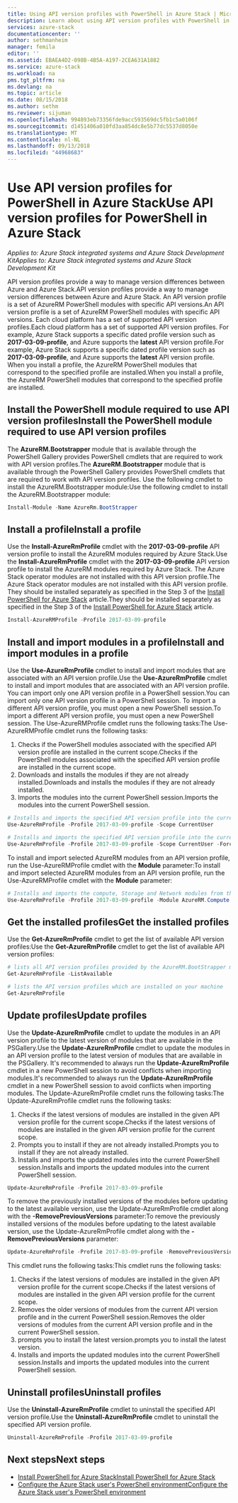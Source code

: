 ```yaml
---
title: Using API version profiles with PowerShell in Azure Stack | Microsoft Docs
description: Learn about using API version profiles with PowerShell in Azure Stack.
services: azure-stack
documentationcenter: ''
author: sethmanheim
manager: femila
editor: ''
ms.assetid: EBAEA4D2-098B-4B5A-A197-2CEA631A1882
ms.service: azure-stack
ms.workload: na
pms.tgt_pltfrm: na
ms.devlang: na
ms.topic: article
ms.date: 08/15/2018
ms.author: sethm
ms.reviewer: sijuman
ms.openlocfilehash: 994893eb73356fde9acc593569dc5fb1c5a0106f
ms.sourcegitcommit: d1451406a010fd3aa854dc8e5b77dc5537d8050e
ms.translationtype: MT
ms.contentlocale: nl-NL
ms.lasthandoff: 09/13/2018
ms.locfileid: "44968683"
---
```

# <a name="use-api-version-profiles-for-powershell-in-azure-stack"></a><span data-ttu-id="79d71-103">Use API version profiles for PowerShell in Azure Stack</span><span class="sxs-lookup"><span data-stu-id="79d71-103">Use API version profiles for PowerShell in Azure Stack</span></span>

<span data-ttu-id="79d71-104">*Applies to: Azure Stack integrated systems and Azure Stack Development Kit*</span><span class="sxs-lookup"><span data-stu-id="79d71-104">*Applies to: Azure Stack integrated systems and Azure Stack Development Kit*</span></span>

<span data-ttu-id="79d71-105">API version profiles provide a way to manage version differences between Azure and Azure Stack.</span><span class="sxs-lookup"><span data-stu-id="79d71-105">API version profiles provide a way to manage version differences between Azure and Azure Stack.</span></span> <span data-ttu-id="79d71-106">An API version profile is a set of AzureRM PowerShell modules with specific API versions.</span><span class="sxs-lookup"><span data-stu-id="79d71-106">An API version profile is a set of AzureRM PowerShell modules with specific API versions.</span></span> <span data-ttu-id="79d71-107">Each cloud platform has a set of supported API version profiles.</span><span class="sxs-lookup"><span data-stu-id="79d71-107">Each cloud platform has a set of supported API version profiles.</span></span> <span data-ttu-id="79d71-108">For example, Azure Stack supports a specific dated profile version such as  **2017-03-09-profile**, and Azure supports the **latest** API version profile.</span><span class="sxs-lookup"><span data-stu-id="79d71-108">For example, Azure Stack supports a specific dated profile version such as  **2017-03-09-profile**, and Azure supports the **latest** API version profile.</span></span> <span data-ttu-id="79d71-109">When you install a profile, the AzureRM PowerShell modules that correspond to the specified profile are installed.</span><span class="sxs-lookup"><span data-stu-id="79d71-109">When you install a profile, the AzureRM PowerShell modules that correspond to the specified profile are installed.</span></span>

 

## <a name="install-the-powershell-module-required-to-use-api-version-profiles"></a><span data-ttu-id="79d71-110">Install the PowerShell module required to use API version profiles</span><span class="sxs-lookup"><span data-stu-id="79d71-110">Install the PowerShell module required to use API version profiles</span></span>

<span data-ttu-id="79d71-111">The **AzureRM.Bootstrapper** module that is available through the PowerShell Gallery provides PowerShell cmdlets that are required to work with API version profiles.</span><span class="sxs-lookup"><span data-stu-id="79d71-111">The **AzureRM.Bootstrapper** module that is available through the PowerShell Gallery provides PowerShell cmdlets that are required to work with API version profiles.</span></span> <span data-ttu-id="79d71-112">Use the following cmdlet to install the AzureRM.Bootstrapper module:</span><span class="sxs-lookup"><span data-stu-id="79d71-112">Use the following cmdlet to install the AzureRM.Bootstrapper module:</span></span>

```PowerShell
Install-Module -Name AzureRm.BootStrapper
```

## <a name="install-a-profile"></a><span data-ttu-id="79d71-113">Install a profile</span><span class="sxs-lookup"><span data-stu-id="79d71-113">Install a profile</span></span>

<span data-ttu-id="79d71-114">Use the **Install-AzureRmProfile** cmdlet with the **2017-03-09-profile** API version profile to install the AzureRM modules required by Azure Stack.</span><span class="sxs-lookup"><span data-stu-id="79d71-114">Use the **Install-AzureRmProfile** cmdlet with the **2017-03-09-profile** API version profile to install the AzureRM modules required by Azure Stack.</span></span> <span data-ttu-id="79d71-115">The Azure Stack operator modules are not installed with this API version profile.</span><span class="sxs-lookup"><span data-stu-id="79d71-115">The Azure Stack operator modules are not installed with this API version profile.</span></span> <span data-ttu-id="79d71-116">They should be installed separately as specified in the Step 3 of the [Install PowerShell for Azure Stack](azure-stack-powershell-install.md) article.</span><span class="sxs-lookup"><span data-stu-id="79d71-116">They should be installed separately as specified in the Step 3 of the [Install PowerShell for Azure Stack](azure-stack-powershell-install.md) article.</span></span>

```PowerShell 
Install-AzureRMProfile -Profile 2017-03-09-profile
```
## <a name="install-and-import-modules-in-a-profile"></a><span data-ttu-id="79d71-117">Install and import modules in a profile</span><span class="sxs-lookup"><span data-stu-id="79d71-117">Install and import modules in a profile</span></span>

<span data-ttu-id="79d71-118">Use the **Use-AzureRmProfile** cmdlet to install and import modules that are associated with an API version profile.</span><span class="sxs-lookup"><span data-stu-id="79d71-118">Use the **Use-AzureRmProfile** cmdlet to install and import modules that are associated with an API version profile.</span></span> <span data-ttu-id="79d71-119">You can import only one API version profile in a PowerShell session.</span><span class="sxs-lookup"><span data-stu-id="79d71-119">You can import only one API version profile in a PowerShell session.</span></span> <span data-ttu-id="79d71-120">To import a different API version profile, you must open a new PowerShell session.</span><span class="sxs-lookup"><span data-stu-id="79d71-120">To import a different API version profile, you must open a new PowerShell session.</span></span> <span data-ttu-id="79d71-121">The Use-AzureRMProfile cmdlet runs the following tasks:</span><span class="sxs-lookup"><span data-stu-id="79d71-121">The Use-AzureRMProfile cmdlet runs the following tasks:</span></span>  
1. <span data-ttu-id="79d71-122">Checks if the PowerShell modules associated with the specified API version profile are installed in the current scope.</span><span class="sxs-lookup"><span data-stu-id="79d71-122">Checks if the PowerShell modules associated with the specified API version profile are installed in the current scope.</span></span>  
2. <span data-ttu-id="79d71-123">Downloads and installs the modules if they are not already installed.</span><span class="sxs-lookup"><span data-stu-id="79d71-123">Downloads and installs the modules if they are not already installed.</span></span>   
3. <span data-ttu-id="79d71-124">Imports the modules into the current PowerShell session.</span><span class="sxs-lookup"><span data-stu-id="79d71-124">Imports the modules into the current PowerShell session.</span></span> 

```PowerShell
# Installs and imports the specified API version profile into the current PowerShell session.
Use-AzureRmProfile -Profile 2017-03-09-profile -Scope CurrentUser

# Installs and imports the specified API version profile into the current PowerShell session without any prompts
Use-AzureRmProfile -Profile 2017-03-09-profile -Scope CurrentUser -Force
```

<span data-ttu-id="79d71-125">To install and import selected AzureRM modules from an API version profile, run the Use-AzureRMProfile cmdlet with the **Module** parameter:</span><span class="sxs-lookup"><span data-stu-id="79d71-125">To install and import selected AzureRM modules from an API version profile, run the Use-AzureRMProfile cmdlet with the **Module** parameter:</span></span>

```PowerShell
# Installs and imports the compute, Storage and Network modules from the specified API version profile into your current PowerShell session.
Use-AzureRmProfile -Profile 2017-03-09-profile -Module AzureRM.Compute, AzureRM.Storage, AzureRM.Network
```

## <a name="get-the-installed-profiles"></a><span data-ttu-id="79d71-126">Get the installed profiles</span><span class="sxs-lookup"><span data-stu-id="79d71-126">Get the installed profiles</span></span>

<span data-ttu-id="79d71-127">Use the **Get-AzureRmProfile** cmdlet to get the list of available API version profiles:</span><span class="sxs-lookup"><span data-stu-id="79d71-127">Use the **Get-AzureRmProfile** cmdlet to get the list of available API version profiles:</span></span> 

```PowerShell
# lists all API version profiles provided by the AzureRM.BootStrapper module.
Get-AzureRmProfile -ListAvailable 

# lists the API version profiles which are installed on your machine
Get-AzureRmProfile
```
## <a name="update-profiles"></a><span data-ttu-id="79d71-128">Update profiles</span><span class="sxs-lookup"><span data-stu-id="79d71-128">Update profiles</span></span>

<span data-ttu-id="79d71-129">Use the **Update-AzureRmProfile** cmdlet to update the modules in an API version profile to the latest version of modules that are available in the PSGallery.</span><span class="sxs-lookup"><span data-stu-id="79d71-129">Use the **Update-AzureRmProfile** cmdlet to update the modules in an API version profile to the latest version of modules that are available in the PSGallery.</span></span> <span data-ttu-id="79d71-130">It's recommended to always run the **Update-AzureRmProfile** cmdlet in a new PowerShell session to avoid conflicts when importing modules.</span><span class="sxs-lookup"><span data-stu-id="79d71-130">It's recommended to always run the **Update-AzureRmProfile** cmdlet in a new PowerShell session to avoid conflicts when importing modules.</span></span> <span data-ttu-id="79d71-131">The Update-AzureRmProfile cmdlet runs the following tasks:</span><span class="sxs-lookup"><span data-stu-id="79d71-131">The Update-AzureRmProfile cmdlet runs the following tasks:</span></span>

1. <span data-ttu-id="79d71-132">Checks if the latest versions of modules are installed in the given API version profile for the current scope.</span><span class="sxs-lookup"><span data-stu-id="79d71-132">Checks if the latest versions of modules are installed in the given API version profile for the current scope.</span></span>  
2. <span data-ttu-id="79d71-133">Prompts you to install if they are not already installed.</span><span class="sxs-lookup"><span data-stu-id="79d71-133">Prompts you to install if they are not already installed.</span></span>  
3. <span data-ttu-id="79d71-134">Installs and imports the updated modules into the current PowerShell session.</span><span class="sxs-lookup"><span data-stu-id="79d71-134">Installs and imports the updated modules into the current PowerShell session.</span></span>  

```PowerShell
Update-AzureRmProfile -Profile 2017-03-09-profile
```

<span data-ttu-id="79d71-135">To remove the previously installed versions of the modules before updating to the latest available version, use the Update-AzureRmProfile cmdlet along with the **-RemovePreviousVersions** parameter:</span><span class="sxs-lookup"><span data-stu-id="79d71-135">To remove the previously installed versions of the modules before updating to the latest available version, use the Update-AzureRmProfile cmdlet along with the **-RemovePreviousVersions** parameter:</span></span>

```PowerShell 
Update-AzureRmProfile -Profile 2017-03-09-profile -RemovePreviousVersions
```

<span data-ttu-id="79d71-136">This cmdlet runs the following tasks:</span><span class="sxs-lookup"><span data-stu-id="79d71-136">This cmdlet runs the following tasks:</span></span>  

1. <span data-ttu-id="79d71-137">Checks if the latest versions of modules are installed in the given API version profile for the current scope.</span><span class="sxs-lookup"><span data-stu-id="79d71-137">Checks if the latest versions of modules are installed in the given API version profile for the current scope.</span></span>  
2. <span data-ttu-id="79d71-138">Removes the older versions of modules from the current API version profile and in the current PowerShell session.</span><span class="sxs-lookup"><span data-stu-id="79d71-138">Removes the older versions of modules from the current API version profile and in the current PowerShell session.</span></span>  
4. <span data-ttu-id="79d71-139">prompts you to install the latest version.</span><span class="sxs-lookup"><span data-stu-id="79d71-139">prompts you to install the latest version.</span></span>  
5. <span data-ttu-id="79d71-140">Installs and imports the updated modules into the current PowerShell session.</span><span class="sxs-lookup"><span data-stu-id="79d71-140">Installs and imports the updated modules into the current PowerShell session.</span></span>  
 
## <a name="uninstall-profiles"></a><span data-ttu-id="79d71-141">Uninstall profiles</span><span class="sxs-lookup"><span data-stu-id="79d71-141">Uninstall profiles</span></span>

<span data-ttu-id="79d71-142">Use the **Uninstall-AzureRmProfile** cmdlet to uninstall the specified API version profile.</span><span class="sxs-lookup"><span data-stu-id="79d71-142">Use the **Uninstall-AzureRmProfile** cmdlet to uninstall the specified API version profile.</span></span>

```PowerShell 
Uninstall-AzureRmProfile -Profile 2017-03-09-profile
```

## <a name="next-steps"></a><span data-ttu-id="79d71-143">Next steps</span><span class="sxs-lookup"><span data-stu-id="79d71-143">Next steps</span></span>
* [<span data-ttu-id="79d71-144">Install PowerShell for Azure Stack</span><span class="sxs-lookup"><span data-stu-id="79d71-144">Install PowerShell for Azure Stack</span></span>](azure-stack-powershell-install.md)
* [<span data-ttu-id="79d71-145">Configure the Azure Stack user's PowerShell environment</span><span class="sxs-lookup"><span data-stu-id="79d71-145">Configure the Azure Stack user's PowerShell environment</span></span>](azure-stack-powershell-configure-user.md)  
